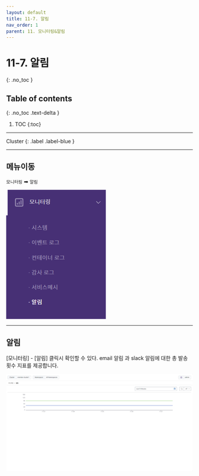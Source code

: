 ```yaml
---
layout: default
title: 11-7. 알림
nav_order: 1
parent: 11. 모니터링&알림
---
```


# 11-7. 알림

{: .no_toc }

## Table of contents
{: .no_toc .text-delta }

1. TOC
{:toc}

---

<div class="code-example" markdown="1">
Cluster
{: .label .label-blue }
</div>

---

## 메뉴이동
`모니터링` ➡ `알림`

![alert.png](/assets/images/monitoring/alert.png)

---

## 알림
[모니터링] - [알림] 클릭시 확인할 수 있다. email 알림 과 slack 알림에 대한 총 발송 횟수 지표를 제공합니다.

![2_alarm.png](/assets/images/monitoring/2_alarm.png)
